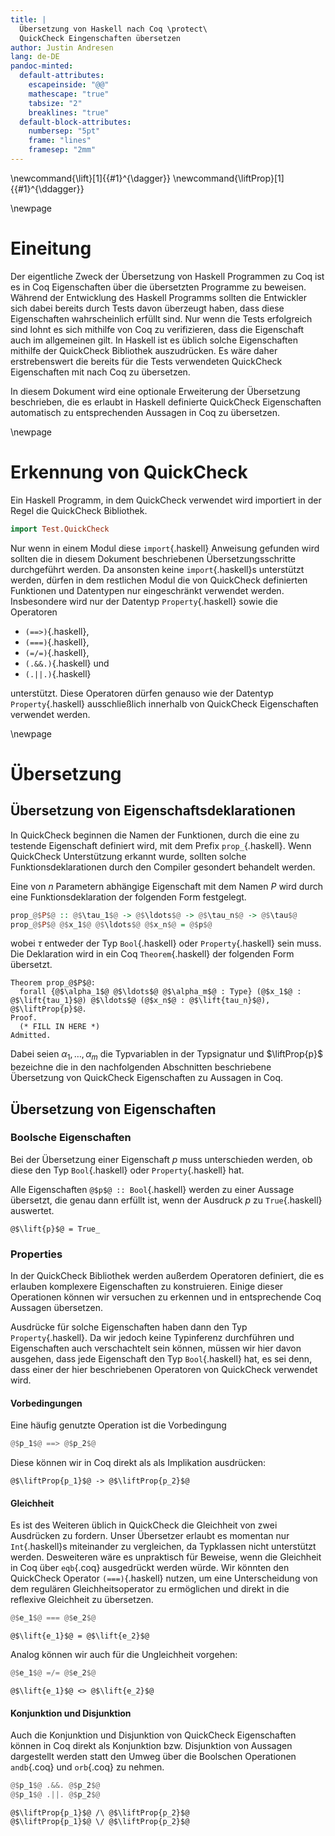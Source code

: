 ```yaml
---
title: |
  Übersetzung von Haskell nach Coq \protect\
  QuickCheck Eingenschaften übersetzen
author: Justin Andresen
lang: de-DE
pandoc-minted:
  default-attributes:
    escapeinside: "@@"
    mathescape: "true"
    tabsize: "2"
    breaklines: "true"
  default-block-attributes:
    numbersep: "5pt"
    frame: "lines"
    framesep: "2mm"
---
```


\newcommand{\lift}[1]{{#1}^{\dagger}}
\newcommand{\liftProp}[1]{{#1}^{\ddagger}}

\newpage
# Eineitung

Der eigentliche Zweck der Übersetzung von Haskell Programmen zu Coq ist es
in Coq Eigenschaften über die übersetzten Programme zu beweisen. Während der
Entwicklung des Haskell Programms sollten die Entwickler sich dabei bereits
durch Tests davon überzeugt haben, dass diese Eigenschaften wahrscheinlich
erfüllt sind. Nur wenn die Tests erfolgreich sind lohnt es sich mithilfe von
Coq zu verifizieren, dass die Eigenschaft auch im allgemeinen gilt. In
Haskell ist es üblich solche Eigenschaften mithilfe der QuickCheck
Bibliothek auszudrücken. Es wäre daher erstrebenswert die bereits für die
Tests verwendeten QuickCheck Eigenschaften mit nach Coq zu übersetzen.

In diesem Dokument wird eine optionale Erweiterung der Übersetzung
beschrieben, die es erlaubt in Haskell definierte QuickCheck Eigenschaften
automatisch zu entsprechenden Aussagen in Coq zu übersetzen.

\newpage
# Erkennung von QuickCheck

Ein Haskell Programm, in dem QuickCheck verwendet wird importiert in der
Regel die QuickCheck Bibliothek.

```haskell
import Test.QuickCheck
```

Nur wenn in einem Modul diese `import`{.haskell} Anweisung gefunden wird
sollten die in diesem Dokument beschriebenen Übersetzungsschritte durchgeführt
werden. Da ansonsten keine `import`{.haskell}s unterstützt werden, dürfen
in dem restlichen Modul die von QuickCheck definierten Funktionen und
Datentypen nur eingeschränkt verwendet werden. Insbesondere wird nur der
Datentyp `Property`{.haskell} sowie die Operatoren

- `(==>)`{.haskell},
- `(===)`{.haskell},
- `(=/=)`{.haskell},
- `(.&&.)`{.haskell} und
- `(.||.)`{.haskell}

unterstützt. Diese Operatoren dürfen genauso wie der Datentyp
`Property`{.haskell} ausschließlich innerhalb von QuickCheck Eigenschaften
verwendet werden.

\newpage
# Übersetzung

## Übersetzung von Eigenschaftsdeklarationen

In QuickCheck beginnen die Namen der Funktionen, durch die eine zu testende
Eigenschaft definiert wird, mit dem Prefix `prop_`{.haskell}.
Wenn QuickCheck Unterstützung erkannt wurde, sollten solche
Funktionsdeklarationen durch den Compiler gesondert behandelt werden.

Eine von $n$ Parametern abhängige Eigenschaft mit dem Namen $P$ wird durch eine
Funktionsdeklaration der folgenden Form festgelegt.

```haskell
prop_@$P$@ :: @$\tau_1$@ -> @$\ldots$@ -> @$\tau_n$@ -> @$\tau$@
prop_@$P$@ @$x_1$@ @$\ldots$@ @$x_n$@ = @$p$@
```

wobei $\tau$ entweder der Typ `Bool`{.haskell} oder `Property`{.haskell}
sein muss. Die Deklaration wird in ein Coq `Theorem`{.haskell} der
folgenden Form übersetzt.

```coq
Theorem prop_@$P$@:
  forall {@$\alpha_1$@ @$\ldots$@ @$\alpha_m$@ : Type} (@$x_1$@ : @$\lift{tau_1}$@) @$\ldots$@ (@$x_n$@ : @$\lift{tau_n}$@), @$\liftProp{p}$@.
Proof.
  (* FILL IN HERE *)
Admitted.
```

Dabei seien $\alpha_1, \ldots, \alpha_m$ die Typvariablen in der Typsignatur
und $\liftProp{p}$ bezeichne die in den nachfolgenden Abschnitten beschriebene
Übersetzung von QuickCheck Eigenschaften zu Aussagen in Coq.

## Übersetzung von Eigenschaften

### Boolsche Eigenschaften

Bei der Übersetzung einer Eigenschaft $p$ muss unterschieden werden, ob diese
den Typ `Bool`{.haskell} oder `Property`{.haskell} hat.

Alle Eigenschaften `@$p$@ :: Bool`{.haskell} werden zu einer Aussage übersetzt,
die genau dann erfüllt ist, wenn der Ausdruck $p$ zu `True`{.haskell} auswertet.

```coq
@$\lift{p}$@ = True_
```

### Properties

In der QuickCheck Bibliothek werden außerdem Operatoren definiert, die
es erlauben komplexere Eigenschaften zu konstruieren. Einige dieser Operationen
können wir versuchen zu erkennen und in entsprechende Coq Aussagen übersetzen.

Ausdrücke für solche Eigenschaften haben dann den Typ `Property`{.haskell}.
Da wir jedoch keine Typinferenz durchführen und Eigenschaften auch
verschachtelt sein können, müssen wir hier davon ausgehen, dass jede Eigenschaft
den Typ `Bool`{.haskell} hat, es sei denn, dass einer der hier beschriebenen
Operatoren von QuickCheck verwendet wird.

#### Vorbedingungen

Eine häufig genutzte Operation ist die Vorbedingung

```haskell
@$p_1$@ ==> @$p_2$@
```

Diese können wir in Coq direkt als als Implikation ausdrücken:

```coq
@$\liftProp{p_1}$@ -> @$\liftProp{p_2}$@
```

#### Gleichheit

Es ist des Weiteren üblich in QuickCheck die Gleichheit von zwei Ausdrücken
zu fordern. Unser Übersetzer erlaubt es momentan nur `Int`{.haskell}s
miteinander zu vergleichen, da Typklassen nicht unterstützt werden. Desweiteren
wäre es unpraktisch für Beweise, wenn die Gleichheit in Coq über `eqb`{.coq}
ausgedrückt werden würde. Wir könnten den QuickCheck Operator `(===)`{.haskell}
nutzen, um eine Unterscheidung von dem regulären Gleichheitsoperator zu
ermöglichen und direkt in die reflexive Gleichheit zu übersetzen.

```haskell
@$e_1$@ === @$e_2$@
```

```coq
@$\lift{e_1}$@ = @$\lift{e_2}$@
```

Analog können wir auch für die Ungleichheit vorgehen:

```haskell
@$e_1$@ =/= @$e_2$@
```

```coq
@$\lift{e_1}$@ <> @$\lift{e_2}$@
```

#### Konjunktion und Disjunktion

Auch die Konjunktion und Disjunktion von QuickCheck Eigenschaften können in
Coq direkt als Konjunktion bzw. Disjunktion von Aussagen dargestellt werden
statt den Umweg über die Boolschen Operationen `andb`{.coq} und `orb`{.coq}
zu nehmen.

```haskell
@$p_1$@ .&&. @$p_2$@
@$p_1$@ .||. @$p_2$@
```

```coq
@$\liftProp{p_1}$@ /\ @$\liftProp{p_2}$@
@$\liftProp{p_1}$@ \/ @$\liftProp{p_2}$@
```
